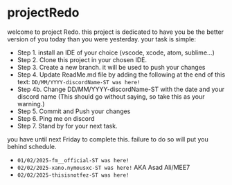 # projectRedo
welcome to project Redo. this project is dedicated to have you be the better version of you today than you were yesterday. your task is simple:

- Step 1. install an IDE of your choice (vscode, xcode, atom, sublime...)
- Step 2. Clone this project in your chosen IDE.
- Step 3. Create a new branch. it will be used to push your changes
- Step 4. Update ReadMe.md file by adding the following at the end of this text:
  `DD/MM/YYYY-discordName-ST was here!`
- Step 4b. Change DD/MM/YYYY-discordName-ST with the date and your discord name  (This should go without saying, so take this as your warning.)
- Step 5. Commit and Push your changes
- Step 6. Ping me on discord
- Step 7. Stand by for your next task.


you have until next Friday to complete this. failure to do so will put you behind schedule.
- `01/02/2025-fm__official-ST was here!`
- `02/02/2025-xano.nymousxc-ST was here!` AKA Asad Ali/MEE7
- `02/02/2025-thisisnotfez-ST was here!`
